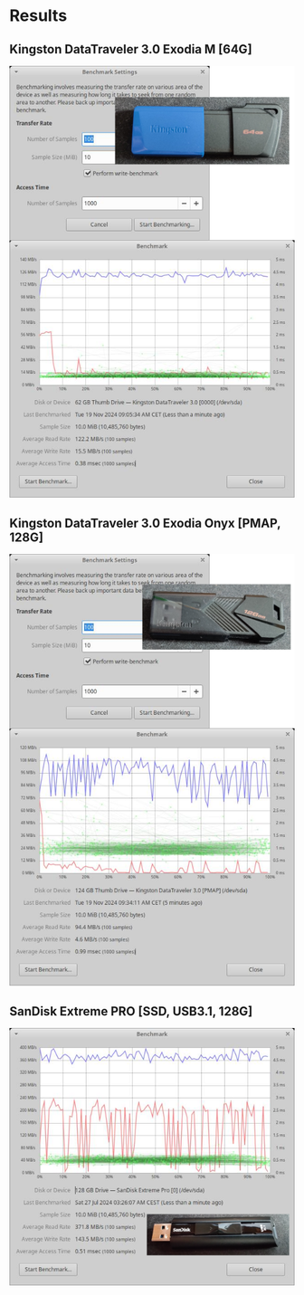 # Results

## Kingston DataTraveler 3.0 Exodia M [64G]
![](./Kingston%20DataTraveler%203.0%20Exodia%20M%20[64G].png)

## Kingston DataTraveler 3.0 Exodia Onyx [PMAP, 128G]
![](./Kingston%20DataTraveler%203.0%20Exodia%20Onyx%20[PMAP,%20128G].png)

## SanDisk Extreme PRO [SSD, USB3.1, 128G]
![](./SanDisk%20Extreme%20PRO%20[SSD,%20USB3.1,%20128G].png)
